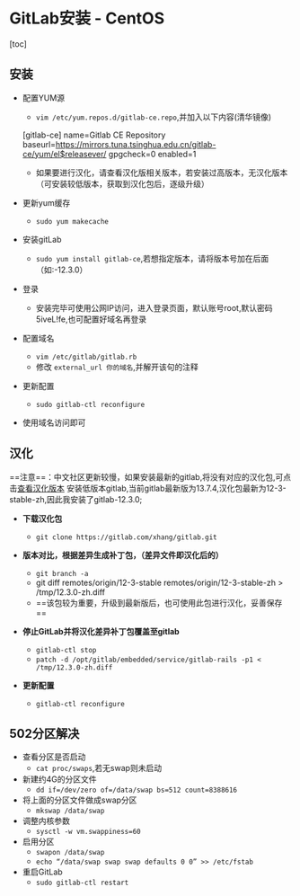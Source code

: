 # GitLab安装 - CentOS

[toc]

## 安装

+ 配置YUM源
  + `vim /etc/yum.repos.d/gitlab-ce.repo`,并加入以下内容(清华镜像)

  [gitlab-ce]
    name=Gitlab CE Repository
    baseurl=https://mirrors.tuna.tsinghua.edu.cn/gitlab-ce/yum/el$releasever/
    gpgcheck=0
    enabled=1

  + 如果要进行汉化，请查看汉化版相关版本，若安装过高版本，无汉化版本（可安装较低版本，获取到汉化包后，逐级升级）
+ 更新yum缓存
  + `sudo yum makecache`
+ 安装gitLab
  + `sudo yum install gitlab-ce`,若想指定版本，请将版本号加在后面（如:-12.3.0）

+ 登录
  + 安装完毕可使用公网IP访问，进入登录页面，默认账号root,默认密码5iveL!fe,也可配置好域名再登录
+ 配置域名
  + `vim /etc/gitlab/gitlab.rb`
  + 修改 `external_url 你的域名`,并解开该句的注释
+ 更新配置
  + `sudo gitlab-ctl reconfigure`
+ 使用域名访问即可

## 汉化

==注意==：中文社区更新较慢，如果安装最新的gitlab,将没有对应的汉化包,可点击<a href="https://gitlab.com/xhang/gitlab.git">查看汉化版本</a>
安装低版本gitlab,当前gitlab最新版为13.7.4,汉化包最新为12-3-stable-zh,因此我安装了gitlab-12.3.0;

- **下载汉化包**
  + `git clone https://gitlab.com/xhang/gitlab.git`
- **版本对比，根据差异生成补丁包，（差异文件即汉化后的）**
  + `git branch -a`
  + git diff remotes/origin/12-3-stable remotes/origin/12-3-stable-zh > /tmp/12.3.0-zh.diff
  + ==该包较为重要，升级到最新版后，也可使用此包进行汉化，妥善保存==
- **停止GitLab并将汉化差异补丁包覆盖至gitlab**
  + `gitlab-ctl stop`
  + `patch -d /opt/gitlab/embedded/service/gitlab-rails -p1 < /tmp/12.3.0-zh.diff`

- **更新配置**
  + `gitlab-ctl reconfigure`

## 502分区解决

+ 查看分区是否启动
  + `cat proc/swaps`,若无swap则未启动
+ 新建约4G的分区文件
  + `dd if=/dev/zero of=/data/swap bs=512 count=8388616`
+ 将上面的分区文件做成swap分区
  + `mkswap /data/swap`
+ 调整内核参数
  + `sysctl -w vm.swappiness=60`
+ 启用分区
  + `swapon /data/swap`
  + `echo “/data/swap swap swap defaults 0 0” >> /etc/fstab`
+ 重启GitLab
  + `sudo gitlab-ctl restart `
